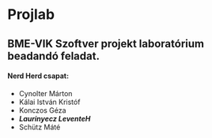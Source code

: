 # Projlab
## BME-VIK Szoftver projekt laboratórium beadandó feladat.

#### Nerd Herd csapat:
* Cynolter Márton
* Kálai István Kristóf
* Konczos Géza
* *__Laurinyecz LeventeH__*
* Schütz Máté
